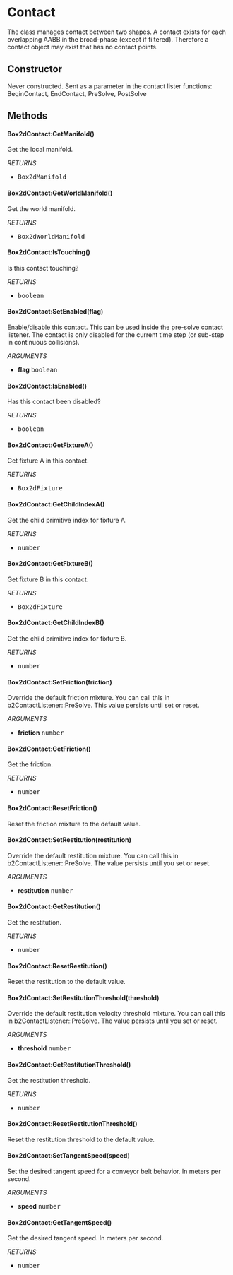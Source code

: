 # Contact
The class manages contact between two shapes. A contact exists for each overlapping AABB in the broad-phase (except if filtered). Therefore a contact object may exist that has no contact points.

## Constructor
Never constructed. Sent as a parameter in the contact lister functions: BeginContact, EndContact, PreSolve, PostSolve

## Methods

#### Box2dContact:GetManifold()
Get the local manifold.

_RETURNS_
* <kbd>Box2dManifold</kbd>

#### Box2dContact:GetWorldManifold()
Get the world manifold.

_RETURNS_
* <kbd>Box2dWorldManifold</kbd>

#### Box2dContact:IsTouching()
Is this contact touching?

_RETURNS_
* <kbd>boolean</kbd>

#### Box2dContact:SetEnabled(flag)
Enable/disable this contact. This can be used inside the pre-solve
contact listener. The contact is only disabled for the current
time step (or sub-step in continuous collisions).

_ARGUMENTS_
* __flag__ <kbd>boolean</kbd>

#### Box2dContact:IsEnabled()
Has this contact been disabled?

_RETURNS_
* <kbd>boolean</kbd>

#### Box2dContact:GetFixtureA()
Get fixture A in this contact.

_RETURNS_
* <kbd>Box2dFixture</kbd>

#### Box2dContact:GetChildIndexA()
Get the child primitive index for fixture A.

_RETURNS_
* <kbd>number</kbd>

#### Box2dContact:GetFixtureB()
Get fixture B in this contact.

_RETURNS_
* <kbd>Box2dFixture</kbd>

#### Box2dContact:GetChildIndexB()
Get the child primitive index for fixture B.

_RETURNS_
* <kbd>number</kbd>

#### Box2dContact:SetFriction(friction)
Override the default friction mixture. You can call this in b2ContactListener::PreSolve.
This value persists until set or reset.

_ARGUMENTS_
* __friction__ <kbd>number</kbd>

#### Box2dContact:GetFriction()
Get the friction.

_RETURNS_
* <kbd>number</kbd>

#### Box2dContact:ResetFriction()
Reset the friction mixture to the default value.

#### Box2dContact:SetRestitution(restitution)
Override the default restitution mixture. You can call this in b2ContactListener::PreSolve.
The value persists until you set or reset.

_ARGUMENTS_
* __restitution__ <kbd>number</kbd>

#### Box2dContact:GetRestitution()
Get the restitution.

_RETURNS_
* <kbd>number</kbd>

#### Box2dContact:ResetRestitution()
Reset the restitution to the default value.

#### Box2dContact:SetRestitutionThreshold(threshold)
Override the default restitution velocity threshold mixture. You can call this in b2ContactListener::PreSolve.
The value persists until you set or reset.

_ARGUMENTS_
* __threshold__ <kbd>number</kbd>

#### Box2dContact:GetRestitutionThreshold()
Get the restitution threshold.

_RETURNS_
* <kbd>number</kbd>

#### Box2dContact:ResetRestitutionThreshold()
Reset the restitution threshold to the default value.

#### Box2dContact:SetTangentSpeed(speed)
Set the desired tangent speed for a conveyor belt behavior. In meters per second.

_ARGUMENTS_
* __speed__ <kbd>number</kbd>

#### Box2dContact:GetTangentSpeed()
Get the desired tangent speed. In meters per second.

_RETURNS_
* <kbd>number</kbd>
